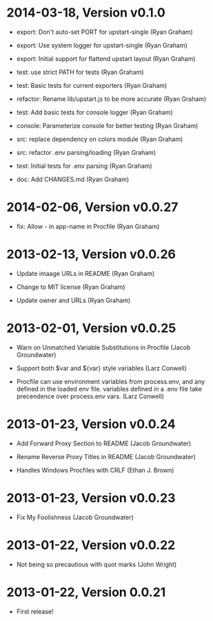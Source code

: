 2014-03-18, Version v0.1.0
==========================

 * export: Don't auto-set PORT for upstart-single (Ryan Graham)

 * export: Use system logger for upstart-single (Ryan Graham)

 * export: Initial support for flattend upstart layout (Ryan Graham)

 * test: use strict PATH for tests (Ryan Graham)

 * test: Basic tests for current exporters (Ryan Graham)

 * refactor: Rename lib/upstart.js to be more accurate (Ryan Graham)

 * test: Add basic tests for console logger (Ryan Graham)

 * console: Parameterize console for better testing (Ryan Graham)

 * src: replace dependency on colors module (Ryan Graham)

 * src: refactor .env parsing/loading (Ryan Graham)

 * test: Initial tests for .env parsing (Ryan Graham)

 * doc: Add CHANGES.md (Ryan Graham)

2014-02-06, Version v0.0.27
===========================

 * fix: Allow - in app-name in Procfile (Ryan Graham)

2013-02-13, Version v0.0.26
===========================

 * Update imaage URLs in README (Ryan Graham)

 * Change to MIT license (Ryan Graham)

 * Update owner and URLs (Ryan Graham)

2013-02-01, Version v0.0.25
===========================

 * Warn on Unmatched Variable Substitutions in Procfile (Jacob Groundwater)

 * Support both $var and ${var} style variables (Larz Conwell)

 * Procfile can use environment variables from process.env, and any defined in the loaded env file. variables defined in a .env file take precendence over process.env vars. (Larz Conwell)

2013-01-23, Version v0.0.24
===========================

 * Add Forward Proxy Section to README (Jacob Groundwater)

 * Rename Reverse Proxy Titles in README (Jacob Groundwater)

 * Handles Windows Procfiles with CRLF (Ethan J. Brown)

2013-01-23, Version v0.0.23
===========================

 * Fix My Foolishness (Jacob Groundwater)

2013-01-22, Version v0.0.22
===========================

 * Not being so precautious with quot marks (John Wright)

2013-01-22, Version 0.0.21
==========================

 * First release!

